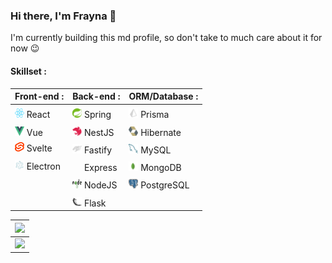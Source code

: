 ### Hi there, I'm Frayna 👋

I'm currently building this md profile, so don't take to much care about it for now 😉

#### Skillset :

| Front-end : | Back-end : | ORM/Database : |
|---------------------------------------------------------------------------------------|-------------------------------------------------------------------------------------------|---|
|<img src="./icons/React.svg" width="15px" height="15px" style="padding-top:5px"> React |<img src="./icons/Spring.svg" width="15px" height="15px" style="padding-top:5px"> Spring   |<img src="./icons/Prisma.svg" width="15px" height="15px" style="padding-top:5px"> Prisma     |
|<img src="./icons/VueJS.svg" width="15px" height="15px" style="padding-top:5px"> Vue   |<img src="./icons/NestJS.svg" width="15px" height="15px" style="padding-top:5px"> NestJS   |<img src="./icons/Hibernate.svg" width="15px" height="15px" style="padding-top:5px"> Hibernate  |
|<img src="./icons/Svelte.svg" width="15px" height="15px"> Svelte					    |<img src="./icons/Fastify.svg" width="15px" height="15px" style="padding-top:5px"> Fastify |<img src="./icons/mysql.svg" width="15px" height="15px" style="padding-top:5px"> MySQL      |
|<img src="./icons/Electron.svg" width="15px" height="15px"> Electron					|<img src="./icons/Express.svg" width="15px" height="15px" style="padding-top:5px"> Express |<img src="./icons/mongodb.svg" width="15px" height="15px" style="padding-top:5px"> MongoDB    |
|																						|<img src="./icons/NodeJS.svg" width="15px" height="15px" style="padding-top:5px"> NodeJS   |<img src="./icons/postgresql.svg" width="15px" height="15px" style="padding-top:5px"> PostgreSQL |
| 																						|<img src="./icons/Flask.svg" width="15px" height="15px" style="padding-top:5px"> Flask		| |


<!-- 💻 Nodejs -->

| ![](https://static-cdn.jtvnw.net/previews-ttv/live_user_thefrayna-384x216.jpg)                                                 |
| ---------------------------------------------------------------------------------------------------------------------------- |
| [![](https://y6eyebw4fsjaif3tv75cs2dgna0sjgog.lambda-url.eu-north-1.on.aws/?streamer=thefrayna)](https://www.twitch.tv/thefrayna) |

<!--
**Frayna/Frayna** is a ✨ _special_ ✨ repository because its `README.md` (this file) appears on your GitHub profile.

Here are some ideas to get you started:

- 🔭 I’m currently working on ...
- 🌱 I’m currently learning ...
- 👯 I’m looking to collaborate on ...
- 🤔 I’m looking for help with ...
- 💬 Ask me about ...
- 📫 How to reach me: ...
- 😄 Pronouns: ...
- ⚡ Fun fact: ...
-->

